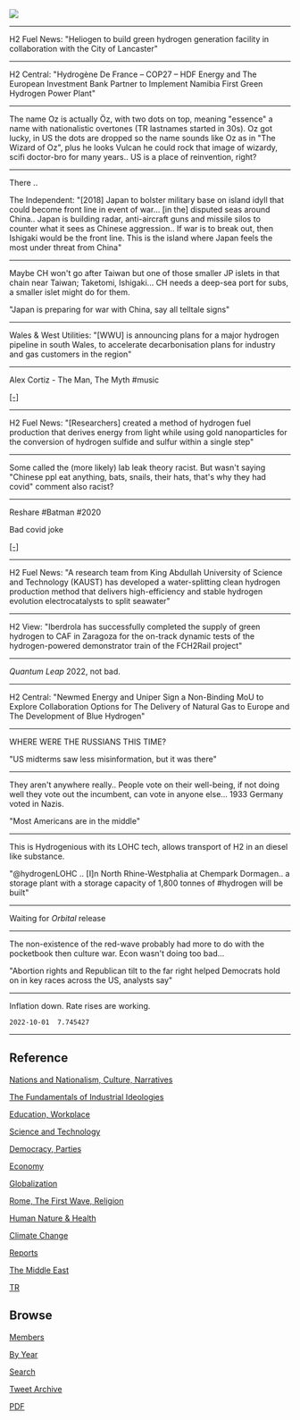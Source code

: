 <img src="https://drive.google.com/uc?export=view&id=1B2wf9R7AMH1d7Vw6e2mucLbIQ5NSjir7"/>

---

H2 Fuel News: "Heliogen to build green hydrogen generation facility in
collaboration with the City of Lancaster"

---

H2 Central: "Hydrogène De France – COP27 – HDF Energy and The European
Investment Bank Partner to Implement Namibia First Green Hydrogen
Power Plant"

---

The name Oz is actually Öz, with two dots on top, meaning "essence" a
name with nationalistic overtones (TR lastnames started in 30s).  Oz
got lucky, in US the dots are dropped so the name sounds like Oz as in
"The Wizard of Oz", plus he looks Vulcan he could rock that image of
wizardy, scifi doctor-bro for many years.. US is a place of
reinvention, right?

---

There .. 

The Independent: "[2018] Japan to bolster military base on island
idyll that could become front line in event of war... [in the]
disputed seas around China.. Japan is building radar, anti-aircraft
guns and missile silos to counter what it sees as Chinese
aggression.. If war is to break out, then Ishigaki would be the front
line. This is the island where Japan feels the most under threat from
China"

---

Maybe CH won't go after Taiwan but one of those smaller JP islets in
that chain near Taiwan; Taketomi, Ishigaki... CH needs a deep-sea port
for subs, a smaller islet might do for them.

"Japan is preparing for war with China, say all telltale signs"

---

Wales & West Utilities: "[WWU] is announcing plans for a major
hydrogen pipeline in south Wales, to accelerate decarbonisation plans
for industry and gas customers in the region"

---

Alex Cortiz - The Man, The Myth \#music

[[-]](https://youtu.be/0apVn8x3UD8)

---

H2 Fuel News: "[Researchers] created a method of hydrogen fuel
production that derives energy from light while using gold
nanoparticles for the conversion of hydrogen sulfide and sulfur within
a single step"

---

Some called the (more likely) lab leak theory racist. But wasn't
saying "Chinese ppl eat anything, bats, snails, their hats, that's why
they had covid" comment also racist?

---

Reshare \#Batman \#2020

Bad covid joke

[[-]](tweets/2020/twimg/EU1fRYcX0AAoEDq.png)

---

H2 Fuel News: "A research team from King Abdullah University of
Science and Technology (KAUST) has developed a water-splitting clean
hydrogen production method that delivers high-efficiency and stable
hydrogen evolution electrocatalysts to split seawater"

---

H2 View: "Iberdrola has successfully completed the supply of green
hydrogen to CAF in Zaragoza for the on-track dynamic tests of the
hydrogen-powered demonstrator train of the FCH2Rail project"

---

*Quantum Leap* 2022, not bad. 

---

H2 Central: "Newmed Energy and Uniper Sign a Non-Binding MoU to
Explore Collaboration Options for The Delivery of Natural Gas to
Europe and The Development of Blue Hydrogen"

---

WHERE WERE THE RUSSIANS THIS TIME?

"US midterms saw less misinformation, but it was there"

---

They aren't anywhere really.. People vote on their well-being, if not
doing well they vote out the incumbent, can vote in anyone
else... 1933 Germany voted in Nazis.

"Most Americans are in the middle"

---

This is Hydrogenious with its LOHC tech, allows transport of H2 in an
diesel like substance.

"@hydrogenLOHC .. [I]n North Rhine-Westphalia at Chempark Dormagen.. a
storage plant with a storage capacity of 1,800 tonnes of \#hydrogen
will be built"

---

Waiting for *Orbital* release

---

The non-existence of the red-wave probably had more to do with the
pocketbook then culture war. Econ wasn't doing too bad...

"Abortion rights and Republican tilt to the far right helped Democrats
hold on in key races across the US, analysts say"

---

Inflation down. Rate rises are working.

```
2022-10-01  7.745427
```

---

## Reference

[Nations and Nationalism, Culture, Narratives](2013/02/nations-and-nationalism.html)

[The Fundamentals of Industrial Ideologies](2011/04/fundamentals-of-industrial-ideologies.html)

[Education, Workplace](2017/09/education-workplace.html)

[Science and Technology](2018/09/science-technology.html)

[Democracy, Parties](2016/11/democracy.html)

[Economy](2018/05/economy.html)

[Globalization](2018/09/globalization.html)

[Rome, The First Wave, Religion](2017/12/rome.html)

[Human Nature & Health](2020/07/human-nature.html)

[Climate Change](2018/12/climate.html)

[Reports](2019/05/reports.html)

[The Middle East](2019/07/middleeast.html)

[TR](../tr)

## Browse

[Members](2022/08/members.html)

[By Year](years.html)

[Search](search.html)

[Tweet Archive](tweets/index.html)

[PDF](https://drive.google.com/uc?export=view&id=1FSi-1MnqXVq_PVTEXzzflwN8-7h92N_R)

